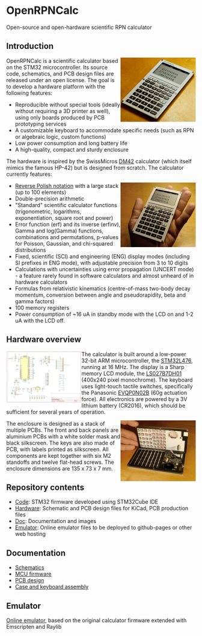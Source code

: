 # OpenRPNCalc
Open-source and open-hardware scientific RPN calculator

## Introduction

<img src="Doc/images/photo_34.jpg?raw=true" width="200" align="right">

OpenRPNCalc is a scientific calculator based on the STM32 microcontroller. Its source code, schematics, and PCB design files are released under an open license. The goal is to develop a hardware platform with the following features: 
  * Reproducible without special tools (ideally without requiring a 3D printer as well), using only boards produced by PCB prototyping services
  * A customizable keyboard to accommodate specific needs (such as RPN or algebraic logic, custom functions)
  * Low power consumption and long battery life
  * A high-quality, compact and sturdy enclosure

The hardware is inspired by the SwissMicros [DM42](https://www.swissmicros.com/product/dm42) calculator (which itself mimics the famous HP-42) but is designed from scratch. The calculator currently features: 

<img src="Doc/images/photo_front.jpg?raw=true" width="200" align="right">

  * [Reverse Polish notation](https://www.hpmuseum.org/rpn.htm) with a large stack (up to 100 elements)
  * Double-precision arithmetic
  * "Standard" scientific calculator functions (trigonometric, logarithms, exponentiation, square root and power)
  * Error function (erf) and its inverse (erfinv), Gamma and log(Gamma) functions, combinations and permutations, p-values for Poisson, Gaussian, and chi-squared distributions
  * Fixed, scientific (SCI) and engineering (ENG) display modes (including SI prefixes in ENG mode), with adjustable precision from 3 to 10 digits
  * Calculations with uncertainties using error propagation (UNCERT mode) - a feature rarely found in software calculators and almost unheard of in hardware calculators
  * Formulas from relativistic kinematics (centre-of-mass two-body decay momentum, conversion between angle and pseudorapidity, beta and gamma factors)
  * 100 memory registers
  * Power consumption of ~16 uA in standby mode with the LCD on and 1-2 uA with the LCD off. 

## Hardware overview

<img src="Doc/images/mcu_schematic.png" width="200" align="left">

The calculator is built around a low-power 32-bit ARM microcontroller, the [STM32L476](https://www.st.com/en/microcontrollers-microprocessors/stm32l476rg.html), running at 16 MHz. The display is a Sharp memory LCD module, the [LS027B7DH01](https://www.sharpsde.com/products/displays/model/LS027B7DH01/) (400x240 pixel monochrome). The keyboard uses light-touch tactile switches, specifically the Panasonic [EVQP0N02B](https://www3.panasonic.biz/ac/e/search_num/index.jsp?c=detail%E2%88%82no=EVQP0N02B) (60g actuation force). All electronics are powered by a 3V lithium battery (CR2016), which should be sufficient for several years of operation. 

<img src="Doc/images/photo_open.jpg?raw=true" width="200" align="right">

The enclosure is designed as a stack of multiple PCBs. The front and back panels are aluminium PCBs with a white solder mask and black silkscreen. The keys are also made of PCB, with labels printed as silkscreen. All components are kept together with six M2 standoffs and twelve flat-head screws. The enclosure dimensions are 135 x 73 x 7 mm. 

## Repository contents

   * [Code](Code): STM32 firmware developed using STM32Cube IDE
   * [Hardware](Hardware): Schematic and PCB design files for KiCad, PCB production files
   * [Doc](Doc): Documentation and images
   * [Emulator](Emulator): Online emulator files to be deployed to github-pages or other web hosting

## Documentation

   * [Schematics](Doc/schematics.md)
   * [MCU firmware](Code/README.md)
   * [PCB design](Doc/pcb_design.md)
   * [Case and keyboard assembly](Doc/case_design.md)

## Emulator 

[Online emulator](https://apoluekt.github.io/OpenRPNCalc/Emulator/), based on the original calculator firmware extended with Emscripten and Raylib
